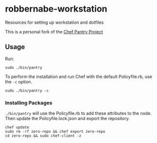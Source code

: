 # robbernabe-workstation

Resources for setting up workstation and dotfiles

This is a personal fork of the [Chef Pantry Project](https://github.com/chef/pantry-chef-repo)

## Usage

Run:
```
sudo ./bin/pantry
```

To perform the installation and run Chef with the default Policyfile.rb, use the `-c` option.

```
sudo ./bin/pantry -c
```

### Installing Packages

`./bin/pantry` will use the Policyfile.rb to add these attributes to the node. Then update the Policyfile.lock.json and export the repository.

```
chef update
sudo rm -rf zero-repo && chef export zero-repo
cd zero-repo && sudo chef-client -z
```
